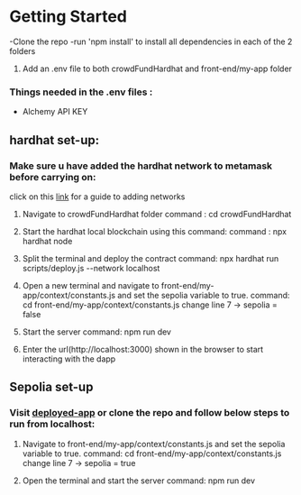 # Getting Started
-Clone the repo 
-run 'npm install' to install all dependencies in each of the 2 folders
1. Add an .env file to both crowdFundHardhat and front-end/my-app folder
### Things needed in the .env files : 
* Alchemy API KEY 


## hardhat set-up:
### Make sure u have added the hardhat network to metamask before carrying on:
click on this [link](https://medium.com/@kaishinaw/connecting-metamask-with-a-local-hardhat-network-7d8cea604dc6) for a guide to adding networks

1. Navigate to crowdFundHardhat folder
    command : cd crowdFundHardhat

2. Start the hardhat local blockchain using this command:
    command : npx hardhat node

3. Split the terminal and deploy the contract
    command: npx hardhat run scripts/deploy.js --network localhost

4. Open a new terminal and navigate to front-end/my-app/context/constants.js and set the sepolia variable to true.
     command: cd front-end/my-app/context/constants.js
     change line 7 -> sepolia = false

5. Start the server 
     command: npm run dev

6. Enter the url(http://localhost:3000) shown in the browser to start interacting with the dapp


## Sepolia set-up
### Visit [deployed-app](https://crowd-fund-dapp-five.vercel.app/) or clone the repo and follow below steps to run from localhost:

1. Navigate to front-end/my-app/context/constants.js and set the sepolia variable to true.
     command: cd front-end/my-app/context/constants.js
     change line 7 -> sepolia = true

2. Open the terminal and start the server 
    command: npm run dev









